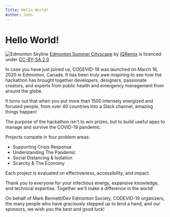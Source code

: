 ```yaml
---
Title: Hello World!
Author: John
---
```


# Hello World!


![Edmonton Skyline](https://github.com/johnny-newton/codevid19.com/blob/patch-1/images/Edmonton%20Skyline%20pic.jpg)
[Edmonton Summer Cityscape](https://www.flickr.com/photos/iqremix/42276507674) by [IQRemix](https://www.flickr.com/photos/iqremix/) is licenced under [CC-BY-SA 2.0](https://creativecommons.org/licenses/by-nd/2.0/)


In case you have just joined us, CODEVID-19 was launched on March 16, 2020 in Edmonton, Canada.  It has been truly awe-inspiring to see how the hackathon has brought together developers, designers, passionate creators, and experts from public health and emergency management from around the globe. 

It turns out that when you put more than 1500 intensely energized and focused people, from over 40 countries into a Slack channel, amazing things happen!  

The purpose of the hackathon isn't to win prizes, but to build useful apps to manage and survive the COVID-19 pandemic. 

Projects compete in four problem areas:

*  Supporting Crisis Response
*  Understanding The Pandemic
*  Social Distancing & Isolation
*  Scarcity & The Economy

Each project is evaluated on effectiveness, accessibility, and impact. 

Thank you to everyone for your infectious energy, expansive knowledge, and technical expertise. Together we'll make  a difference in the world!

On behalf of Mark Bennett/Dev Edmonton Society, CODEVID-19 organizers, the many people who have graciously stepped up to lend a hand, and our sponsors, we wish you the best and good luck! 
